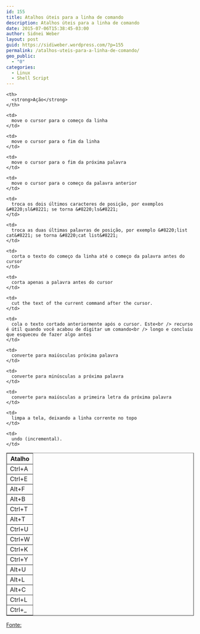 ```yaml
---
id: 155
title: Atalhos úteis para a linha de comando
description: Atalhos úteis para a linha de comando
date: 2015-07-06T15:38:45-03:00
author: Sidnei Weber
layout: post
guid: https://sidiweber.wordpress.com/?p=155
permalink: /atalhos-uteis-para-a-linha-de-comando/
geo_public:
  - "0"
categories:
  - Linux
  - Shell Script
---
```

<table border="1" cellpadding="4" align="center">
  <tr>
    <th>
      <strong>Atalho</strong>
    </th>
    
    <th>
      <strong>Ação</strong>
    </th>
  </tr>
  
  <tr>
    <td>
      Ctrl+A
    </td>
    
    <td>
      move o cursor para o começo da linha
    </td>
  </tr>
  
  <tr>
    <td>
      Ctrl+E
    </td>
    
    <td>
      move o cursor para o fim da linha
    </td>
  </tr>
  
  <tr>
    <td>
      Alt+F
    </td>
    
    <td>
      move o cursor para o fim da próxima palavra
    </td>
  </tr>
  
  <tr>
    <td>
      Alt+B
    </td>
    
    <td>
      move o cursor para o começo da palavra anterior
    </td>
  </tr>
  
  <tr>
    <td>
      Ctrl+T
    </td>
    
    <td>
      troca os dois últimos caracteres de posição, por exemplos &#8220;sl&#8221; se torna &#8220;ls&#8221;
    </td>
  </tr>
  
  <tr>
    <td>
      Alt+T
    </td>
    
    <td>
      troca as duas últimas palavras de posição, por exemplo &#8220;list cat&#8221; se torna &#8220;cat list&#8221;
    </td>
  </tr>
  
  <tr>
    <td>
      Ctrl+U
    </td>
    
    <td>
      corta o texto do começo da linha até o começo da palavra antes do cursor
    </td>
  </tr>
  
  <tr>
    <td>
      Ctrl+W
    </td>
    
    <td>
      corta apenas a palavra antes do cursor
    </td>
  </tr>
  
  <tr>
    <td>
      Ctrl+K
    </td>
    
    <td>
      cut the text of the current command after the cursor.
    </td>
  </tr>
  
  <tr>
    <td>
      Ctrl+Y
    </td>
    
    <td>
      cola o texto cortado anteriormente após o cursor. Este<br /> recurso é útil quando você acabou de digitar um comando<br /> longo e concluiu que esqueceu de fazer algo antes
    </td>
  </tr>
  
  <tr>
    <td>
      Alt+U
    </td>
    
    <td>
      converte para maiúsculas próxima palavra
    </td>
  </tr>
  
  <tr>
    <td>
      Alt+L
    </td>
    
    <td>
      converte para minúsculas a próxima palavra
    </td>
  </tr>
  
  <tr>
    <td>
      Alt+C
    </td>
    
    <td>
      converte para maiúsculas a primeira letra da próxima palavra
    </td>
  </tr>
  
  <tr>
    <td>
      Ctrl+L
    </td>
    
    <td>
      limpa a tela, deixando a linha corrente no topo
    </td>
  </tr>
  
  <tr>
    <td>
      Ctrl+_
    </td>
    
    <td>
      undo (incremental).
    </td>
  </tr>
</table>

<a href="http://www.quora.com/Bash-shell/What-are-some-useful-Bash-tricks" target="_blank">Fonte:</a>